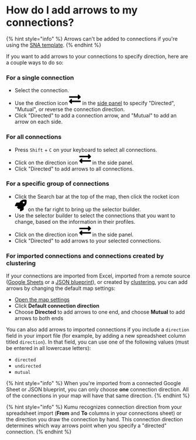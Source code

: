 # How do I add arrows to my connections?

{% hint style="info" %}
Arrows can't be added to connections if you're using the [SNA template](../guides/templates.md#sna-social-network-analysis-template).
{% endhint %}

If you want to add arrows to your connections to specify direction, here are a couple ways to do so:

### For a single connection

* Select the connection.
* Use the direction icon ![](/icons/exchange-alt.svg) in the [side panel](/overview/map-editor.md#side-panel) to specify "Directed", "Mutual", or reverse  the connection direction.
* Click "Directed" to add a connection arrow, and "Mutual" to add an arrow on each side.

### For all connections

* Press `Shift` + `C` on your keyboard to select all connections.
* Click on the direction icon ![](/icons/exchange-alt.svg) in the side panel.
* Click "Directed" to add arrows to all connections.

### For a specific group of connections

* Click the Search bar at the top of the map, then click the rocket icon ![](/icons/rocket.svg) on the far right to bring up the selector builder.
* Use the selector builder to select the connections that you want to change, based on the information in their profiles.
* Click on the direction icon ![](/icons/exchange-alt.svg) in the side panel.
* Click "Directed" to add arrows to your selected connections.

### For imported connections and connections created by clustering

If your connections are imported from Excel, imported from a remote source ([Google Sheets](../guides/import.md#import-from-google-sheets) or a [JSON blueprint](../guides/blueprints.md#set-a-remote-blueprint)), or created by [clustering](../guides/clustering.md), you can add arrows by changing the default map settings:

* [Open the map settings](../overview/settings.md#map-settings)
* Click **Default connection direction**
* Choose **Directed** to add arrows to one end, and choose **Mutual** to add arrows to both ends

You can also add arrows to imported connections if you include a `direction` field in your import file (for example, by adding a new spreadsheet column titled `direction`). In that field, you can use one of the following values (must be entered in all lowercase letters):

* `directed`
* `undirected`
* `mutual`

{% hint style="info" %}
When you're imported from a connected Google Sheet or JSON blueprint, you can only choose **one** connection direction. All of the connections in your map will have that same direction.
{% endhint %}

{% hint style="info" %}
Kumu recognizes connection direction from your spreadsheet import (**From** and **To** columns in your connections sheet) or the direction you draw the connection by hand. This connection direction determines which way arrows point when you specify a "directed" connection.
{% endhint %}

